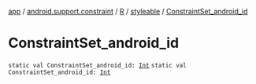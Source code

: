 [app](../../../index.md) / [android.support.constraint](../../index.md) / [R](../index.md) / [styleable](index.md) / [ConstraintSet_android_id](.)

# ConstraintSet_android_id

`static val ConstraintSet_android_id: `[`Int`](https://kotlinlang.org/api/latest/jvm/stdlib/kotlin/-int/index.html)
`static val ConstraintSet_android_id: `[`Int`](https://kotlinlang.org/api/latest/jvm/stdlib/kotlin/-int/index.html)